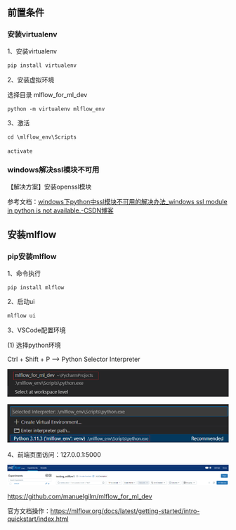 ## 前置条件

### 安装virtualenv

1、安装virtualenv

```bash
pip install virtualenv
```

2、安装虚拟环境

选择目录 mlflow_for_ml_dev

```
python -m virtualenv mlflow_env
```

3、激活

```
cd \mlflow_env\Scripts

activate
```



### windows解决ssl模块不可用

【解决方案】安装openssl模块

参考文档：[windows下python中ssl模块不可用的解决办法_windows ssl module in python is not available.-CSDN博客](https://blog.csdn.net/qq_41769892/article/details/96626247)



## 安装mlflow

### pip安装mlflow

1、命令执行
```bash
pip install mlflow
```

2、启动ui

```bash
mlflow ui
```

3、VSCode配置环境

(1) 选择python环境

Ctrl + Shift + P --> Python Selector Interpreter

![image-20240714175754470](assets/image-20240714175754470.png)

![image-20240714175931389](assets/image-20240714175931389.png)

4、前端页面访问：127.0.0.1:5000

![image-20240714180033997](assets/image-20240714180033997.png)





https://github.com/manuelgilm/mlflow_for_ml_dev





官方文档操作：https://mlflow.org/docs/latest/getting-started/intro-quickstart/index.html
